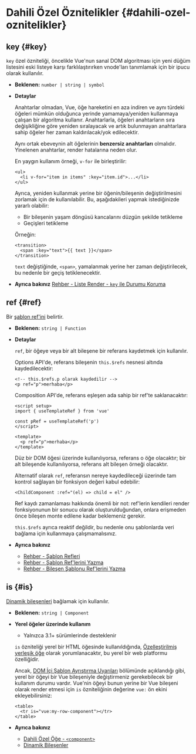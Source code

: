 # Dahili Özel Öznitelikler {#dahili-ozel-oznitelikler}

## key {#key}

`key` özel özniteliği, öncelikle Vue'nun sanal DOM algoritması için yeni düğüm listesini eski listeye karşı farklılaştırırken vnode'ları tanımlamak için bir ipucu olarak kullanılır.

- **Beklenen:** `number | string | symbol`

- **Detaylar**

  Anahtarlar olmadan, Vue, öğe hareketini en aza indiren ve aynı türdeki öğeleri mümkün olduğunca yerinde yamamaya/yeniden kullanmaya çalışan bir algoritma kullanır. Anahtarlarla, öğeleri anahtarların sıra değişikliğine göre yeniden sıralayacak ve artık bulunmayan anahtarlara sahip öğeler her zaman kaldırılacak/yok edilecektir.

  Aynı ortak ebeveynin alt öğelerinin **benzersiz anahtarları** olmalıdır. Yinelenen anahtarlar, render hatalarına neden olur.

  En yaygın kullanım örneği, `v-for` ile birleştirilir:

  ```vue-html
  <ul>
    <li v-for="item in items" :key="item.id">...</li>
  </ul>
  ```

  Ayrıca, yeniden kullanmak yerine bir öğenin/bileşenin değiştirilmesini zorlamak için de kullanılabilir. Bu, aşağıdakileri yapmak istediğinizde yararlı olabilir:

  - Bir bileşenin yaşam döngüsü kancalarını düzgün şekilde tetikleme
  - Geçişleri tetikleme

  Örneğin:

  ```vue-html
  <transition>
    <span :key="text">{{ text }}</span>
  </transition>
  ```

  `text` değiştiğinde, `<span>`, yamalanmak yerine her zaman değiştirilecek, bu nedenle bir geçiş tetiklenecektir.

- **Ayrıca bakınız** [Rehber - Liste Render - `key` ile Durumu Koruma](/guide/essentials/list#maintaining-state-with-key)

## ref {#ref}

Bir [şablon ref'ini](/guide/essentials/template-refs) belirtir.

- **Beklenen:** `string | Function`

- **Detaylar**

  `ref`, bir öğeye veya bir alt bileşene bir referans kaydetmek için kullanılır.

  Options API'de, referans bileşenin `this.$refs` nesnesi altında kaydedilecektir:

  ```vue-html
  <!-- this.$refs.p olarak kaydedilir -->
  <p ref="p">merhaba</p>
  ```

  Composition API'de, referans eşleşen ada sahip bir ref'te saklanacaktır:

  ```vue
  <script setup>
  import { useTemplateRef } from 'vue'

  const pRef = useTemplateRef('p')
  </script>

  <template>
    <p ref="p">merhaba</p>
  </template>
  ```

  Düz bir DOM öğesi üzerinde kullanılıyorsa, referans o öğe olacaktır; bir alt bileşende kullanılıyorsa, referans alt bileşen örneği olacaktır.

  Alternatif olarak `ref`, referansın nereye kaydedileceği üzerinde tam kontrol sağlayan bir fonksiyon değeri kabul edebilir:

  ```vue-html
  <ChildComponent :ref="(el) => child = el" />
  ```

  Ref kaydı zamanlaması hakkında önemli bir not: ref'lerin kendileri render fonksiyonunun bir sonucu olarak oluşturulduğundan, onlara erişmeden önce bileşen monte edilene kadar beklemeniz gerekir.

  `this.$refs` ayrıca reaktif değildir, bu nedenle onu şablonlarda veri bağlama için kullanmaya çalışmamalısınız.

- **Ayrıca bakınız**
  - [Rehber - Şablon Refleri](/guide/essentials/template-refs)
  - [Rehber - Şablon Ref'lerini Yazma](/guide/typescript/composition-api#typing-template-refs) <sup class="vt-badge ts" />
  - [Rehber - Bileşen Şablonu Ref'lerini Yazma](/guide/typescript/composition-api#typing-component-template-refs) <sup class="vt-badge ts" />

## is {#is}

[Dinamik bileşenleri](/guide/essentials/component-basics#dynamic-components) bağlamak için kullanılır.

- **Beklenen:** `string | Component`

- **Yerel öğeler üzerinde kullanım**

  - Yalnızca 3.1+ sürümlerinde desteklenir

  `is` özniteliği yerel bir HTML öğesinde kullanıldığında, [Özelleştirilmiş yerleşik öğe](https://html.spec.whatwg.org/multipage/custom-elements.html#custom-elements-customized-builtin-example) olarak yorumlanacaktır, bu yerel bir web platformu özelliğidir.

  Ancak, [DOM İçi Şablon Ayrıştırma Uyarıları](/guide/essentials/component-basics#in-dom-template-parsing-caveats) bölümünde açıklandığı gibi, yerel bir öğeyi bir Vue bileşeniyle değiştirmeniz gerekebilecek bir kullanım durumu vardır. Vue'nin öğeyi bunun yerine bir Vue bileşeni olarak render etmesi için `is` özniteliğinin değerine `vue:` ön ekini ekleyebilirsiniz:

  ```vue-html
  <table>
    <tr is="vue:my-row-component"></tr>
  </table>
  ```

- **Ayrıca bakınız**

  - [Dahili Özel Öğe - `<component>`](/api/built-in-special-elements#component)
  - [Dinamik Bileşenler](/guide/essentials/component-basics#dynamic-components)
